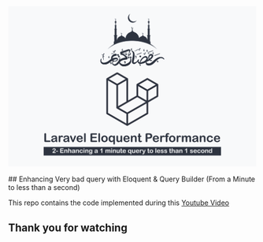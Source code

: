 <p align="center"><a href="https://youtu.be/hMxF6-XZz4w" target="_blank"><img src="public/cover.png" alt="Lesson Logo"></a></p>
## Enhancing Very bad query with Eloquent & Query Builder (From a Minute to less than a second)

This repo contains the code implemented during this [Youtube Video](https://youtu.be/hMxF6-XZz4w)

## Thank you for watching